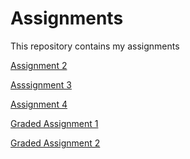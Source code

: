 # Assignments
This repository contains my assignments 

[Assignment 2](https://github.com/AlphaGabras/Assignments/blob/master/assignment2.ipynb) 

[Asssignment 3](https://github.com/AlphaGabras/Assignments/blob/master/assignment3%20(1).ipynb)

[Assignment 4](https://github.com/AlphaGabras/Assignments/blob/master/assignment4.ipynb)

[Graded Assignment 1](https://github.com/AlphaGabras/Assignments/blob/master/Graded_assignment1.ipynb)

[Graded Assignment 2](https://github.com/AlphaGabras/Assignments/blob/master/Graded_assignment_2%20(2).ipynb)
